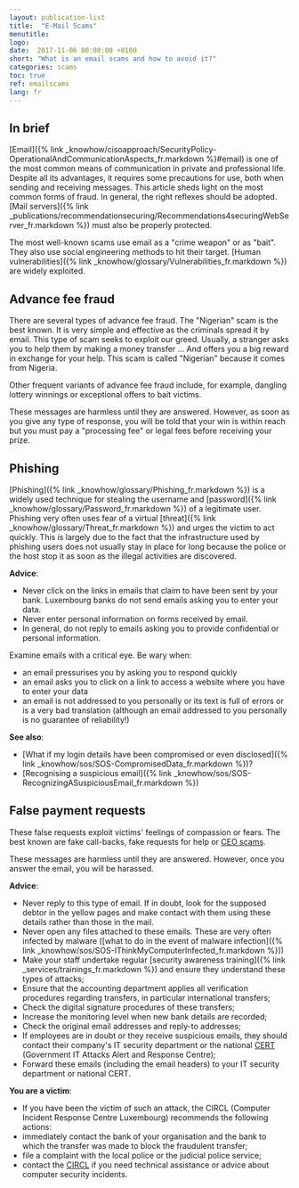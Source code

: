 ```yaml
---
layout: publication-list
title:  "E-Mail Scams"
menutitle:
logo:
date:  2017-11-06 00:00:00 +0100
short: "What is an email scams and how to avoid it?"
categories: scams
toc: true
ref: emailscams
lang: fr
---
```

## In brief
[Email]({% link _knowhow/cisoapproach/SecurityPolicy-OperationalAndCommunicationAspects_fr.markdown %}#email) is one of the most common means of communication in private and professional life. Despite all its advantages, it requires some precautions for use, both when sending and receiving messages. This article sheds light on the most common forms of fraud. In general, the right reflexes should be adopted. [Mail servers]({% link _publications/recommendationsecuring/Recommendations4securingWebServer_fr.markdown %}) must also be properly protected.

The most well-known scams use email as a "crime weapon" or as "bait". They also use social engineering methods to hit their target. [Human vulnerabilities]({% link _knowhow/glossary/Vulnerabilities_fr.markdown %}) are widely exploited.
 
## Advance fee fraud
There are several types of advance fee fraud. The "Nigerian" scam is the best known. It is very simple and effective as the criminals spread it by email. This type of scam seeks to exploit our greed. Usually, a stranger asks you to help them by making a money transfer ... And offers you a big reward in exchange for your help. This scam is called "Nigerian" because it comes from Nigeria.

Other frequent variants of advance fee fraud include, for example, dangling lottery winnings or exceptional offers to bait victims.

These messages are harmless until they are answered. However, as soon as you give any type of response, you will be told that your win is within reach but you must pay a "processing fee" or legal fees before receiving your prize. 

## Phishing
[Phishing]({% link _knowhow/glossary/Phishing_fr.markdown %}) is a widely used technique for stealing the username and [password]({% link _knowhow/glossary/Password_fr.markdown %}) of a legitimate user. Phishing very often uses fear of a virtual [threat]({% link _knowhow/glossary/Threat_fr.markdown %}) and urges the victim to act quickly. This is largely due to the fact that the infrastructure used by phishing users does not usually stay in place for long because the police or the host stop it as soon as the illegal activities are discovered.

**Advice**:
* Never click on the links in emails that claim to have been sent by your bank. Luxembourg banks do not send emails asking you to enter your data.
* Never enter personal information on forms received by email.
* In general, do not reply to emails asking you to provide confidential or personal information.

Examine emails with a critical eye. Be wary when:

* an email pressurises you by asking you to respond quickly
* an email asks you to click on a link to access a website where you have to enter your data
* an email is not addressed to you personally or its text is full of errors or is a very bad translation (although an email addressed to you personally is no guarantee of reliability!)

**See also**:
* [What if my login details have been compromised or even disclosed]({% link _knowhow/sos/SOS-CompromisedData_fr.markdown %})?
* [Recognising a suspicious email]({% link _knowhow/sos/SOS-RecognizingASuspiciousEmail_fr.markdown %})

## False payment requests
These false requests exploit victims' feelings of compassion or fears. The best known are fake call-backs, fake requests for help or [CEO scams](-).

These messages are harmless until they are answered. However, once you answer the email, you will be harassed.

**Advice**:
* Never reply to this type of email. If in doubt, look for the supposed debtor in the yellow pages and make contact with them using these details rather than those in the mail.
* Never open any files attached to these emails. These are very often infected by malware ([what to do in the event of malware infection]({% link _knowhow/sos/SOS-IThinkMyComputerInfected_fr.markdown %}))
* Make your staff undertake regular [security awareness training]({% link _services/trainings_fr.markdown %}) and ensure they understand these types of attacks;
* Ensure that the accounting department applies all verification procedures regarding transfers, in particular international transfers;
* Check the digital signature procedures of these transfers;
* Increase the monitoring level when new bank details are recorded;
* Check the original email addresses and reply-to addresses;
* If employees are in doubt or they receive suspicious emails, they should contact their company's IT security department or the national [CERT](https://www.cert.lu/) (Government IT Attacks Alert and Response Centre);
* Forward these emails (including the email headers) to your IT security department or national CERT.

**You are a victim**:
* If you have been the victim of such an attack, the CIRCL (Computer Incident Response Centre Luxembourg) recommends the following actions:
* immediately contact the bank of your organisation and the bank to which the transfer was made to block the fraudulent transfer;
* file a complaint with the local police or the judicial police service;
* contact the [CIRCL](https://www.circl.lu/contact/) if you need technical assistance or advice about computer security incidents.

